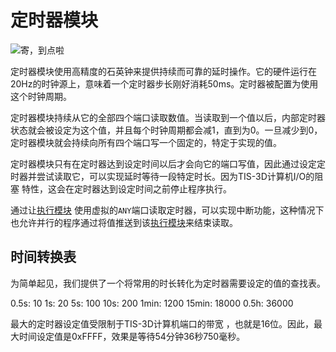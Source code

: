 # 定时器模块
![寄，到点啦](item:tis3d:timer_module)

定时器模块使用高精度的石英钟来提供持续而可靠的延时操作。它的硬件运行在20Hz的时钟源上，意味着一个定时器步长刚好消耗50ms。定时器被配置为使用这个时钟周期。

定时器模块持续从它的全部四个端口读取数值。当读取到一个值以后，内部定时器状态就会被设定为这个值，并且每个时钟周期都会减1，直到为0。一旦减少到0，定时器模块就会持续向所有四个端口写一个固定的，特定于实现的值。

定时器模块只有在定时器达到设定时间以后才会向它的端口写值，因此通过设定定时器并尝试读取它，可以实现延时等待一段特定时长。因为TIS-3D计算机I/O的阻塞 特性，这会在定时器达到设定时间之前停止程序执行。

通过让[执行模块](execution_module.md) 使用虚拟的`ANY`端口读取定时器，可以实现中断功能，这种情况下也允许并行的程序通过将值推送到该[执行模块](execution_module.md)来结束读取。

## 时间转换表
为简单起见，我们提供了一个将常用的时长转化为定时器需要设定的值的查找表。

0.5s: 10
1s: 20
5s: 100
10s: 200
1min: 1200
15min: 18000
0.5h: 36000

最大的定时器设定值受限制于TIS-3D计算机端口的带宽 ，也就是16位。因此，最大时间设定值是0xFFFF，效果是等待54分钟36秒750毫秒。
